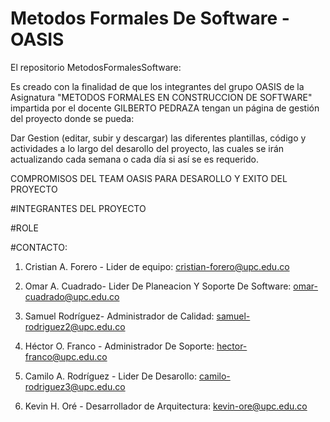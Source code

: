 # Metodos Formales De Software - OASIS

El repositorio MetodosFormalesSoftware:

Es creado con la finalidad de que los integrantes del grupo OASIS de la Asignatura "METODOS FORMALES EN CONSTRUCCION DE SOFTWARE" impartida por el docente GILBERTO PEDRAZA tengan un página de gestión del proyecto donde se pueda:

Dar Gestion (editar, subir  y descargar) las diferentes plantillas, código y actividades a lo largo del desarollo del proyecto, las cuales se irán actualizando cada semana o cada día si así se es requerido.









COMPROMISOS DEL TEAM OASIS PARA DESAROLLO Y EXITO DEL PROYECTO















#INTEGRANTES DEL PROYECTO 

#ROLE       

#CONTACTO:

1. Cristian A. Forero - Lider de equipo: cristian-forero@upc.edu.co

2. Omar A. Cuadrado- Lider De Planeacion Y Soporte De Software: omar-cuadrado@upc.edu.co

3. Samuel Rodríguez- Administrador de Calidad: samuel-rodriguez2@upc.edu.co

4. Héctor O. Franco - Administrador De Soporte: hector-franco@upc.edu.co

5. Camilo A. Rodríguez - Lider De Desarollo: camilo-rodriguez3@upc.edu.co

6. Kevin H. Oré - Desarrollador de Arquitectura: kevin-ore@upc.edu.co

